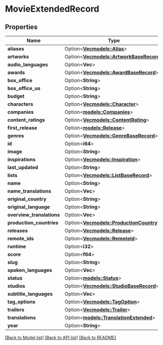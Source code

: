 # MovieExtendedRecord

## Properties

Name | Type | Description | Notes
------------ | ------------- | ------------- | -------------
**aliases** | Option<[**Vec<models::Alias>**](Alias.md)> |  | [optional]
**artworks** | Option<[**Vec<models::ArtworkBaseRecord>**](ArtworkBaseRecord.md)> |  | [optional]
**audio_languages** | Option<**Vec<String>**> |  | [optional]
**awards** | Option<[**Vec<models::AwardBaseRecord>**](AwardBaseRecord.md)> |  | [optional]
**box_office** | Option<**String**> |  | [optional]
**box_office_us** | Option<**String**> |  | [optional]
**budget** | Option<**String**> |  | [optional]
**characters** | Option<[**Vec<models::Character>**](Character.md)> |  | [optional]
**companies** | Option<[**models::Companies**](.md)> |  | [optional]
**content_ratings** | Option<[**Vec<models::ContentRating>**](ContentRating.md)> |  | [optional]
**first_release** | Option<[**models::Release**](.md)> |  | [optional]
**genres** | Option<[**Vec<models::GenreBaseRecord>**](GenreBaseRecord.md)> |  | [optional]
**id** | Option<**i64**> |  | [optional]
**image** | Option<**String**> |  | [optional]
**inspirations** | Option<[**Vec<models::Inspiration>**](Inspiration.md)> |  | [optional]
**last_updated** | Option<**String**> |  | [optional]
**lists** | Option<[**Vec<models::ListBaseRecord>**](ListBaseRecord.md)> |  | [optional]
**name** | Option<**String**> |  | [optional]
**name_translations** | Option<**Vec<String>**> |  | [optional]
**original_country** | Option<**String**> |  | [optional]
**original_language** | Option<**String**> |  | [optional]
**overview_translations** | Option<**Vec<String>**> |  | [optional]
**production_countries** | Option<[**Vec<models::ProductionCountry>**](ProductionCountry.md)> |  | [optional]
**releases** | Option<[**Vec<models::Release>**](Release.md)> |  | [optional]
**remote_ids** | Option<[**Vec<models::RemoteId>**](RemoteID.md)> |  | [optional]
**runtime** | Option<**i32**> |  | [optional]
**score** | Option<**f64**> |  | [optional]
**slug** | Option<**String**> |  | [optional]
**spoken_languages** | Option<**Vec<String>**> |  | [optional]
**status** | Option<[**models::Status**](Status.md)> |  | [optional]
**studios** | Option<[**Vec<models::StudioBaseRecord>**](StudioBaseRecord.md)> |  | [optional]
**subtitle_languages** | Option<**Vec<String>**> |  | [optional]
**tag_options** | Option<[**Vec<models::TagOption>**](TagOption.md)> |  | [optional]
**trailers** | Option<[**Vec<models::Trailer>**](Trailer.md)> |  | [optional]
**translations** | Option<[**models::TranslationExtended**](TranslationExtended.md)> |  | [optional]
**year** | Option<**String**> |  | [optional]

[[Back to Model list]](../README.md#documentation-for-models) [[Back to API list]](../README.md#documentation-for-api-endpoints) [[Back to README]](../README.md)


